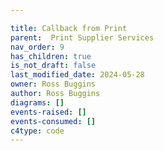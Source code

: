 ```yaml
---

title: Callback from Print
parent:  Print Supplier Services
nav_order: 9
has_children: true
is_not_draft: false
last_modified_date: 2024-05-28
owner: Ross Buggins
author: Ross Buggins
diagrams: []
events-raised: []
events-consumed: []
c4type: code
---
```

